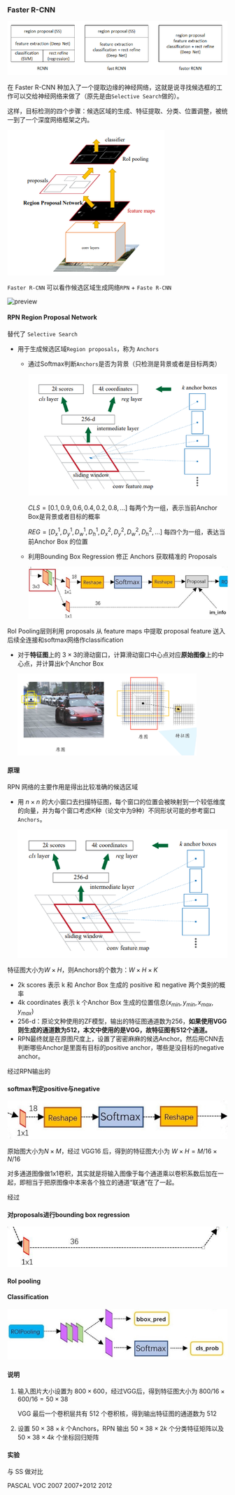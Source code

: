### Faster R-CNN

![img](Image/f279e40d8f02f4255cd64c83d9c9732b.png)

在 Faster R-CNN 种加入了一个提取边缘的神经网络，这就是说寻找候选框的工作可以交给神经网络来做了（原先是由`Selective Search`做的）。

这样，目标检测的四个步骤：候选区域的生成、特征提取、分类、位置调整，被统一到了一个深度网络框架之内。

![image-20211003152849160](Image/image-20211003152849160.png)

`Faster R-CNN` 可以看作候选区域生成网络`RPN` + `Faste R-CNN`

![preview](https://pic4.zhimg.com/v2-e64a99b38f411c337f538eb5f093bdf3_r.jpg)



#### RPN Region Proposal Network

替代了 `Selective Search`

- 用于生成候选区域`Region proposals`，称为 `Anchors`

  - 通过Softmax判断`Anchors`是否为背景（只检测是背景或者是目标两类）

    <img src="Image/image-20211003154056828.png" alt="image-20211003154056828" style="zoom:80%;" />

    $CLS = [0.1, 0.9, 0.6, 0.4, 0.2, 0.8, ...]$ 每两个为一组，表示当前Anchor Box是背景或者目标的概率

    $REG = [D_x^1, D_y^1, D_w^1, D_h^1, D_x^2, D_y^2, D_w^2, D_h^2, ...]$ 每四个为一组，表达当前Anchor Box 的位置

    

  - 利用Bounding Box Regression 修正 Anchors 获取精准的 Proposals

    ![img](Image/v2-1908feeaba591d28bee3c4a754cca282_720w.jpg)



RoI Pooling层则利用 proposals 从 feature maps 中提取 proposal feature 送入后续全连接和softmax网络作classification



- 对于**特征图**上的 $3 \times 3$的滑动窗口，计算滑动窗口中心点对应**原始图像**上的中心点，并计算出k个Anchor Box

  <img src="Image/image-20211003210302402.png" alt="image-20211003210302402" style="zoom:40%;" />

  



#### 原理

RPN 网络的主要作用是得出比较准确的候选区域

- 用 $n \times n$ 的大小窗口去扫描特征图，每个窗口的位置会被映射到一个较低维度的向量，并为每个窗口考虑K种（论文中为9种）不同形状可能的参考窗口`Anchors`。

  ![image-20211003154056828](Image/image-20211003154056828.png)

特征图大小为$W \times H$，则Anchors的个数为：$W \times H \times K$

- 2k scores 表示 k 和 Anchor Box 生成的 positive 和 negative 两个类别的概率
- 4k coordinates 表示 k 个Anchor Box 生成的位置信息$(x_{min}, y_{min}, x_{max}, y_{max})$
- 256-d：原论文种使用的ZF模型，输出的特征图通道数为256，**如果使用VGG则生成的通道数为512，本文中使用的是VGG，故特征图有512个通道。**
- RPN最终就是在原图尺度上，设置了密密麻麻的候选Anchor。然后用CNN去判断哪些Anchor是里面有目标的positive anchor，哪些是没目标的negative anchor。



经过RPN输出的



#### softmax判定positive与negative

![img](Image/v2-1ab4b6c3dd607a5035b5203c76b078f3_720w.jpg)

原始图大小为$N \times M$，经过 VGG16 后，得到的特征图大小为 $W \times H = M/16 \times N/16$

对多通道图像做1x1卷积，其实就是将输入图像于每个通道乘以卷积系数后加在一起，即相当于把原图像中本来各个独立的通道“联通”在了一起。



经过



#### 对proposals进行bounding box regression

![img](Image/v2-8241c8076d60156248916fe2f1a5674a_720w.jpg)





#### RoI pooling





#### Classification

![preview](Image/v2-9377a45dc8393d546b7b52a491414ded_r.jpg)















#### 说明

1. 输入图片大小设置为 $800 \times 600$，经过VGG后，得到特征图大小为 $800/16 \times 600/16 = 50 \times 38$

   VGG 最后一个卷积层共有 512 个卷积核，得到输出特征图的通道数为 $512$

2. 设置 $50 \times 38 \times k$ 个Anchors，RPN 输出 $50 \times 38 \times 2k$ 个分类特征矩阵以及$50 \times 38 \times 4k$  个坐标回归矩阵





#### 实验

与 SS 做对比

PASCAL VOC 2007 2007+2012 2012

